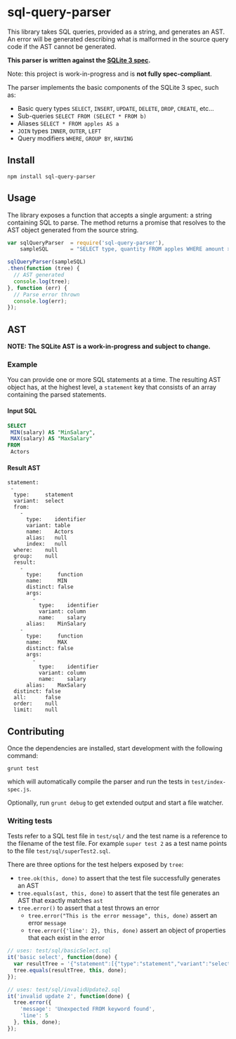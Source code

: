 # sql-query-parser

This library takes SQL queries, provided as a string, and generates an
AST. An error will be generated describing what is malformed in the source query
code if the AST cannot be generated.

**This parser is written against the [SQLite 3 spec](https://www.sqlite.org/lang.html).**

Note: this project is work-in-progress and is **not fully spec-compliant**.

The parser implements the basic components of the SQLite 3 spec, such as:
- Basic query types `SELECT`, `INSERT`, `UPDATE`, `DELETE`, `DROP`, `CREATE`, etc...
- Sub-queries `SELECT FROM (SELECT * FROM b)`
- Aliases `SELECT * FROM apples AS a`
- `JOIN` types `INNER`, `OUTER`, `LEFT`
- Query modifiers `WHERE`, `GROUP BY`, `HAVING`

## Install

```
npm install sql-query-parser
```

## Usage

The library exposes a function that accepts a single argument: a string
containing SQL to parse. The method returns a promise that resolves to the
AST object generated from the source string.

``` javascript
var sqlQueryParser  = require('sql-query-parser'),
    sampleSQL       = "SELECT type, quantity FROM apples WHERE amount > 1";

sqlQueryParser(sampleSQL)
.then(function (tree) {
  // AST generated
  console.log(tree);
}, function (err) {
  // Parse error thrown
  console.log(err);
});
```

## AST

**NOTE: The SQLite AST is a work-in-progress and subject to change.**

### Example

You can provide one or more SQL statements at a time. The resulting AST object
has, at the highest level, a `statement` key that consists of an array containing
the parsed statements.

#### Input SQL

``` sql
SELECT
 MIN(salary) AS "MinSalary",
 MAX(salary) AS "MaxSalary"
FROM
 Actors
```

#### Result AST

```
statement:
 -
  type:     statement
  variant:  select
  from:
    -
      type:    identifier
      variant: table
      name:    Actors
      alias:   null
      index:   null
  where:    null
  group:    null
  result:
    -
      type:     function
      name:     MIN
      distinct: false
      args:
        -
          type:    identifier
          variant: column
          name:    salary
      alias:    MinSalary
    -
      type:     function
      name:     MAX
      distinct: false
      args:
        -
          type:    identifier
          variant: column
          name:    salary
      alias:    MaxSalary
  distinct: false
  all:      false
  order:    null
  limit:    null
```

## Contributing

Once the dependencies are installed, start development with the following command:

`grunt test`

which will automatically compile the parser and run the tests in `test/index-spec.js`.

Optionally, run `grunt debug` to get extended output and start a file watcher.

### Writing tests

Tests refer to a SQL test file in `test/sql/` and the test name is a
reference to the filename of the test file. For example `super test 2`
as a test name points to the file `test/sql/superTest2.sql`.

There are three options for the test helpers exposed by `tree`:
- `tree.ok(this, done)` to assert that the test file successfully generates an AST
- `tree.equals(ast, this, done)` to assert that the test file generates an AST that exactly matches `ast`
- `tree.error()` to assert that a test throws an error
  - `tree.error("This is the error message", this, done)` assert an error `message`
  - `tree.error({'line': 2}, this, done)` assert an object of properties that each exist in the error

``` javascript
// uses: test/sql/basicSelect.sql
it('basic select', function(done) {
  var resultTree = '{"statement":[{"type":"statement","variant":"select","from":[{"type":"identifier","variant":"table","name":"bananas","alias":null,"index":null}],"where":[{"type":"expression","format":"binary","variant":"operation","operation":"=","left":{"type":"identifier","variant":"column","name":"color"},"right":{"type":"literal","variant":"string","value":"red"},"modifier":null}],"group":null,"result":[{"type":"identifier","variant":"star","value":"*"}],"distinct":false,"all":false,"order":null,"limit":null}]}';
  tree.equals(resultTree, this, done);
});

// uses: test/sql/invalidUpdate2.sql
it('invalid update 2', function(done) {
  tree.error({
    'message': 'Unexpected FROM keyword found',
    'line': 5
  }, this, done);
});
```
